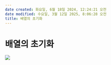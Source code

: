 ```yaml
---
date created: 화요일, 6월 18일 2024, 12:24:21 오전
date modified: 수요일, 3월 12일 2025, 8:06:28 오전
title: 배열의 초기화
---
```


# 배열의 초기화

![](https://i.imgur.com/l3g92EK.png)
